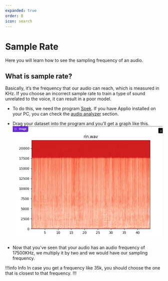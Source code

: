 ```yaml
---
expanded: true
order: B
icon: search
---
```


# Sample Rate
Here you will learn how to see the sampling frequency of an audio.

## What is sample rate?
Basically, it’s the frequency that our audio can reach, which is measured in KHz. If you choose an incorrect sample rate to train a type of sound unrelated to the voice, it can result in a poor model.

- To do this, we need the program [Spek](https://www.spek.cc/p/download). If you have Applio installed on your PC, you can check the [audio analyzer](/get-started\audio-analyzer.md/) section.

- Drag your dataset into the program and you’ll get a graph like this.
 ![](/../assets/Audio-Analyzer.png)

- Now that you’ve seen that your audio has an audio frequency of 17500KHz, we multiply it by two and we would have our sampling frequency.

!!!info Info
In case you get a frequency like 35k, you should choose the one that is closest to that frequency.
!!!